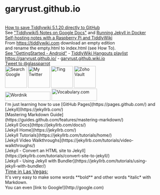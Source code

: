 # garyrust.github.io
<br>
<html>
<a href="https://drive.google.com/file/d/1zsLo1JQWe-YLeFyimJBxdFYbcYDJo6hq/view" target="_blank">How to save Tiddlywiki 5.1.20 directly to GitHub</a><br>  
See <a href="https://docs.google.com/document/d/1IgjXNewXkB-VQBOiTt28c-kQA2Ea1GeLfWl-HYZKwAc/edit?usp=sharing" target="_blank">"Tiddlywiki5 Notes on Google Docs"</a> and <a href="https://ddewaele.github.io/running-jekyll-in-docker/" target="_blank">Running Jekyll in Docker</a><br>
<a href="https://ddewaele.github.io/running-jekyll-in-docker/" target="_blank">Self-hosting notes with a Raspberry Pi and TiddlyWiki</a><br>  
From <a href="https://tiddlywiki.com" target="_blank">https://tiddlywiki.com</a>
download an empty edition <br>
and rename the empty.html to index.html (see How To).<br>
<a href="https://bit.ly/3cjzOKl" target="_blank">See "GettingStarted - Android"</a> - 
<a href="https://bit.ly/2ySRmOT" target="_blank">TiddlyWiki Hangouts playlist</a><br>
<a href="https://garyrust.github.io/" target="_blank">https://garyrust.github.io/</a> - <a href="https://github.com/garyrust/garyrust.github.wiki.io/blob/master/README.md" target="_blank">garyrust.github.wiki.io</a></html> <br>
<html><a href="https://twitter.com/intent/tweet?screen_name=glassparrot&ref_src=twsrc%5Etfw" class="twitter-mention-button" data-show-count="false">Tweet to @glassparrot</a><script async src="https://platform.twitter.com/widgets.js" charset="utf-8"></script></html> <br>
<html><a href="https://www.google.com/" target="_blank"><img title="Search Google"
style="border: 0px solid ; width: 72px; height: 72px;"
alt="Search Google"
src="http://icons.iconarchive.com/icons/papirus-team/papirus-apps/72/google-icon.png"></a></html>
<html><a href="https://twitter.com/glassparrot" target="_blank"><img title="My Twitter"
style="border: 0px solid ; width: 72px; height: 72px;"
alt="My Twitter"
src="http://icons.iconarchive.com/icons/limav/flat-gradient-social/72/Twitter-icon.png"></a></html>
<html><a href="https://ting.com/account" target="_blank"><img title="Ting"
style="border: 0px solid ; width: 72px; height: 72px;"
alt="Ting"
src="https://www.richmondsavers.com/wp-content/uploads/2017/06/ting-social-logo.png"></a></html>
<html><a href="https://vault.zoho.com/" target="_blank"><img title="Zoho Vault"
style="border: 0px solid ; width: 72px; height: 72px;"
alt="Zoho Vault"
src="https://bit.ly/3e3h8zZ"></a></html><br> 
<html><a href="https://www.wordnik.com/about" target="_blank"><img title="Wordnik"
style="border: 0px solid ; width: 150px; height: 30px;"
alt="Wordnik"
src="https://www.wordnik.com/img/wordnik-logo-300px.png"></a></html> 
<html><a href="https://www.vocabulary.com/dictionary/" target="_blank"><img title="Vocabulary.com"
style="border: 0px solid ; width: 150px; height: 40px;"
alt="Vocabulary.com"
src="https://www.nwaea.org/media/cms/Screen_Shot_20141023_at_1_CA5F8D648ABBD.png"></a></html> <br>
I'm just learning how to use [GitHub Pages](https://pages.github.com/) and [Jekyll](https://jekyllrb.com/) <br>
[Mastering Markdown Guide](https://guides.github.com/features/mastering-markdown/) <br>
[Jekyll Docs](https://jekyllrb.com/docs/) <br>
[Jekyll Home](https://jekyllrb.com/) <br>
[Jekyll Tutorials](https://jekyllrb.com/tutorials/home/) <br>
[Jekyll Video Walkthroughs](https://jekyllrb.com/tutorials/video-walkthroughs/) <br>
[Jekyll - Convert an HTML site to Jekyll](https://jekyllrb.com/tutorials/convert-site-to-jekyll/) <br>
[Jekyll - Using Jekyll with Bundler](https://jekyllrb.com/tutorials/using-jekyll-with-bundler/) <br>
<html>
<a href="https://time.is/Las_Vegas" id="time_is_link" rel="nofollow" style="font-size:16px" target="_blank">Time in Las Vegas:</a>
<span id="Las_Vegas_z14e" style="font-size:16px"></span>
<script src="//widget.time.is/en.js"></script>
<script>
time_is_widget.init({Las_Vegas_z14e:{template:"TIME<br>DATE<br>SUN", time_format:"12hours:minutes:secondsAMPM", date_format:"dayname, monthname dnum, year", sun_format:"Sunrise: srhour:srminute Sunset: sshour:ssminute<br>Day length: dlhoursh dlminutesm", coords:"36.1749700,-115.1372200"}});
</script>
</html><br>
It's very easy to make some words **bold** and other words *italic* with Markdown.<br>
You can even [link to Google!](http://google.com) <br>
